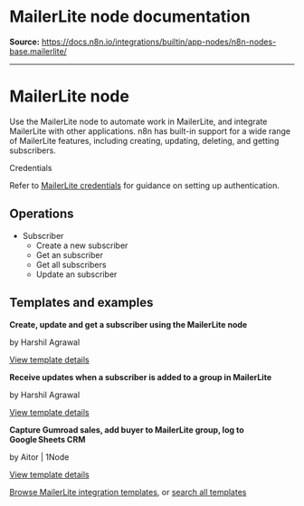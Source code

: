 # MailerLite node documentation

**Source:** https://docs.n8n.io/integrations/builtin/app-nodes/n8n-nodes-base.mailerlite/

---

# MailerLite node

Use the MailerLite node to automate work in MailerLite, and integrate MailerLite with other applications. n8n has built-in support for a wide range of MailerLite features, including creating, updating, deleting, and getting subscribers.

Credentials

Refer to [MailerLite credentials](../../credentials/mailerlite/) for guidance on setting up authentication.

## Operations

- Subscriber
  - Create a new subscriber
  - Get an subscriber
  - Get all subscribers
  - Update an subscriber

## Templates and examples

**Create, update and get a subscriber using the MailerLite node**

by Harshil Agrawal

[View template details](https://n8n.io/workflows/751-create-update-and-get-a-subscriber-using-the-mailerlite-node/)

**Receive updates when a subscriber is added to a group in MailerLite**

by Harshil Agrawal

[View template details](https://n8n.io/workflows/759-receive-updates-when-a-subscriber-is-added-to-a-group-in-mailerlite/)

**Capture Gumroad sales, add buyer to MailerLite group, log to Google Sheets CRM**

by Aitor | 1Node

[View template details](https://n8n.io/workflows/3676-capture-gumroad-sales-add-buyer-to-mailerlite-group-log-to-google-sheets-crm/)

[Browse MailerLite integration templates](https://n8n.io/integrations/mailerlite/), or [search all templates](https://n8n.io/workflows/)
